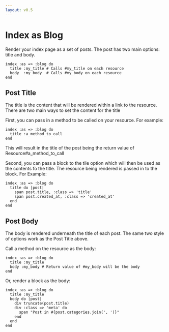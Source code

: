 ```yaml
---
layout: v0.5
---
```

<!-- Please don't edit this file. It will be clobbered. -->

# Index as Blog

Render your index page as a set of posts. The post has two main options:
title and body.

    index :as => :blog do
      title :my_title # Calls #my_title on each resource
      body  :my_body  # Calls #my_body on each resource
    end

## Post Title

The title is the content that will be rendered within a link to the
resource. There are two main ways to set the content for the title

First, you can pass in a method to be called on your
resource. For example:

    index :as => :blog do
      title :a_method_to_call
    end

This will result in the title of the post being the return value of
Resource#a_method_to_call

Second, you can pass a block to the tile option which will then be
used as the contents fo the title. The resource being rendered
is passed in to the block. For Example:

    index :as => :blog do
      title do |post|
        span post.title, :class => 'title'
        span post.created_at, :class => 'created_at'
      end
    end

## Post Body

The body is rendered underneath the title of each post. The same two
style of options work as the Post Title above.

Call a method on the resource as the body:

    index :as => :blog do
      title :my_title
      body :my_body # Return value of #my_body will be the body
    end

Or, render a block as the body:

    index :as => :blog do
      title :my_title
      body do |post|
        div truncate(post.title)
        div :class => 'meta' do
          span "Post in #{post.categories.join(', ')}"
        end
      end
    end
